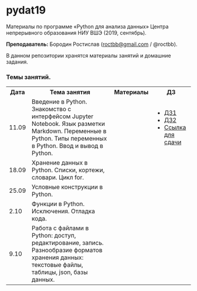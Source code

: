 # pydat19

Материалы по программе «Python для анализа данных» Центра непрерывного образования НИУ ВШЭ (2019, сентябрь).

**Преподаватель:** Бородин Ростислав (roctbb@gmail.com / @roctbb).

В данном репозитории хранятся материалы занятий и домашние задания.

### Темы занятий.

<table>
<tr>
  <th>Дата</th>
  <th>Тема занятия</th>
  <th>Материалы</th>
  <th>ДЗ</th>
</tr>
 <tr>
  <td>11.09</td>
  <td>Введение в Python. Знакомство с интерфейсом Jupyter Notebook. Язык разметки Markdown. Переменные в Python. Типы переменных в Python. Ввод и вывод в Python.</td>
  <td></td>
  <td><ul>
    <li><a href="https://nbviewer.jupyter.org/github/roctbb/pydat19/blob/master/Homework/py19-hw2.ipynb">ДЗ1</a></li>
    <li><a href="https://nbviewer.jupyter.org/github/roctbb/pydat19/blob/master/Homework/py19-hw2.ipynb">ДЗ2</a></li>
    <li><a href="https://www.dropbox.com/request/clMIYpZb11kwkTg9rDjE">Ссылка для сдачи</a>
    </ul></td>
</tr>
  <tr>
  <td>18.09</td>
  <td>Хранение данных в Python. Списки, кортежи, словари. Цикл for.</td>
  <td></td>
  <td></td>
</tr>
  <tr>
  <td>25.09</td>
  <td>Условные конструкции в Python.</td>
  <td></td>
  <td></td>
</tr>
<tr>
  <td>2.10</td>
  <td>Функции в Python. Исключения. Отладка кода.</td>
  <td></td>
  <td></td>
</tr>
<tr>
  <td>9.10</td>
  <td>Работа с файлами в Python: доступ, редактирование, запись. Разнообразие форматов хранения данных: текстовые файлы, таблицы, json, базы данных.</td>
  <td></td>
  <td></td>
</tr>
</table>
